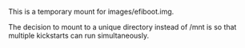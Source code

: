 This is a temporary mount for images/efiboot.img.

The decision to mount to a unique directory instead of /mnt 
is so that multiple kickstarts can run simultaneously.